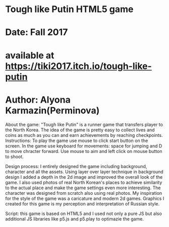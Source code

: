 # Tough like Putin HTML5 game
# Date: Fall 2017
# available at https://tiki2017.itch.io/tough-like-putin
# Author: Alyona Karmazin(Perminova)

About the game:
"Tough like Putin" is a runner game that transfers player to the North Korea. 
The idea of the game is pretty easy to collect lives and coins as much as you 
can and earn achievements by reaching checkpoints.
Instructions: To play the game use mouse to click start button on the screen. In the game use keyboard for movements: space for jumping and D to move chracter forward. Use mouse to aim and left click on mouse button to shoot.

Design process:
I entirely designed the game including background, character and all the assets. 
Using layer over layer technique in background design I added a depth in the 2d 
image and improved the overall look of the game. I also used photos of real North 
Korean's places to achieve similarity to the actual place and make the game 
settings even more interesting.
The character was designed from scratch also using real photos. 
My inspiration for the style of the game was a caricature and modern 2d games. 
Graphics I created for this game is my perception and interpretation of Russian style.

Script:
this game is based on HTML5 and I used not only a pure JS but also additional JS libraries 
like p5.js and p5.play to optimazie the game.
